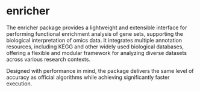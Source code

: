 
<!-- README.md is generated from README.Rmd. Please edit that file -->

# enricher

<!-- badges: start -->
<!-- badges: end -->

The enricher package provides a lightweight and extensible interface for
performing functional enrichment analysis of gene sets, supporting the
biological interpretation of omics data. It integrates multiple
annotation resources, including KEGG and other widely used biological
databases, offering a flexible and modular framework for analyzing
diverse datasets across various research contexts.

Designed with performance in mind, the package delivers the same level
of accuracy as official algorithms while achieving significantly faster
execution.
